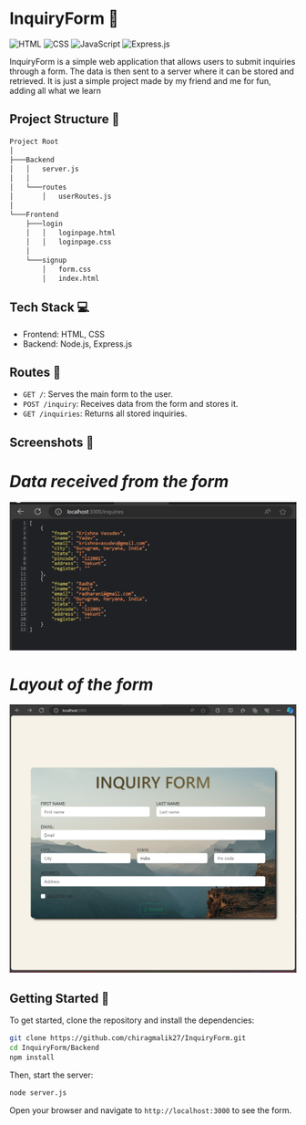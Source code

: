 # InquiryForm 📝

![HTML](https://img.shields.io/badge/-HTML-red)
![CSS](https://img.shields.io/badge/-CSS-blue)
![JavaScript](https://img.shields.io/badge/-JavaScript-yellow)
![Express.js](https://img.shields.io/badge/-Express.js-lightgrey)

InquiryForm is a simple web application that allows users to submit inquiries through a form. The data is then sent to a server where it can be stored and retrieved. It is just a simple project made by my friend and me for fun, adding all what we learn

## Project Structure 📂

```
Project Root
│
├───Backend
│   │   server.js
│   │
│   └───routes
│       │   userRoutes.js
│
└───Frontend
    ├───login
    │   │   loginpage.html
    │   │   loginpage.css
    │
    └───signup
        │   form.css
        │   index.html

```

## Tech Stack 💻

- Frontend: HTML, CSS
- Backend: Node.js, Express.js

## Routes 🚦

- `GET /`: Serves the main form to the user.
- `POST /inquiry`: Receives data from the form and stores it.
- `GET /inquiries`: Returns all stored inquiries.

## Screenshots 📸

# _Data received from the form_

![Data Received](https://github.com/chiragmalik27/InquiryForm/blob/main/Data%20Recived.png)

# _Layout of the form_

![Form Layout](https://github.com/chiragmalik27/InquiryForm/blob/main/Form%20Layout.png)

## Getting Started 🚀

To get started, clone the repository and install the dependencies:

```bash
git clone https://github.com/chiragmalik27/InquiryForm.git
cd InquiryForm/Backend
npm install
```

Then, start the server:

```bash
node server.js
```

Open your browser and navigate to `http://localhost:3000` to see the form.
